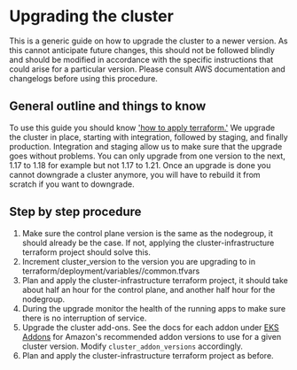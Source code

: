 # Upgrading the cluster

This is a generic guide on how to upgrade the cluster to a newer version.
As this cannot anticipate future changes, this should not be followed blindly and should be modified in accordance with the specific instructions that could arise for a particular version. Please consult AWS documentation and changelogs before using this procedure.

## General outline and things to know

To use this guide you should know ['how to apply terraform.'](../terraform/docs/applying-terraform.md)
We upgrade the cluster in place, starting with integration, followed by staging, and finally production. Integration and staging allow us to make sure that the upgrade goes without problems.
You can only upgrade from one version to the next, 1.17 to 1.18 for example but not 1.17 to 1.21.
Once an upgrade is done you cannot downgrade a cluster anymore, you will have to rebuild it from scratch if you want to downgrade.

## Step by step procedure

1. Make sure the control plane version is the same as the nodegroup, it should already be the case. If not, applying the cluster-infrastructure terraform project should solve this.
1. Increment cluster_version to the version you are upgrading to in terraform/deployment/variables/<ENV>/common.tfvars 
1. Plan and apply the cluster-infrastructure terraform project, it should take about half an hour for the control plane, and another half hour for the nodegroup.
1. During the upgrade monitor the health of the running apps to make sure there is no interruption of service.
1. Upgrade the cluster add-ons. See the docs for each addon under [EKS Addons](https://docs.aws.amazon.com/eks/latest/userguide/eks-add-ons.html) for Amazon's recommended addon versions to use for a given cluster version. Modify `cluster_addon_versions` accordingly.
1. Plan and apply the cluster-infrastructure terraform project as before. 
